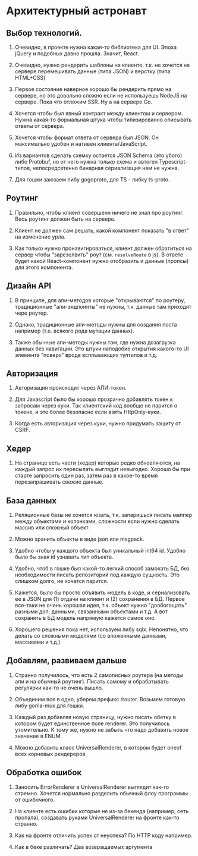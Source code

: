 # Архитектурный астронавт

## Выбор технологий.

1. Очевидно, в проекте нужна какая-то библиотека для UI. 
   Эпоха jQuery и подобных давно прошла. Значит, React.

2. Очевидно, нужно рендерить шаблоны на клиенте, т.к. не хочется на 
   сервере перемешивать данные (типа JSON) и верстку (типа HTML+CSS)
   
3. Первое состояние наверное хорошо бы рендерить прямо на сервере, но это 
   довольно сложно если не используешь NodeJS на сервере. Пока что отложим SSR.
   Ну а на сервере Go.
   
4. Хочется чтобы был явный контракт между клиентом и сервером. Нужна какая-то
   формальная штука чтобы типизированно описывать ответы от сервера. 
   
5. Хочется чтобы формат ответа от сервера был JSON. Он максимально удобен 
   и нативен клиента/JavaScript.
   
6. Из вариантов сделать схемку остается JSON Schema (это убого) либо
   Protobuf, но от него нужна только схема и автоген Typescript-типов, 
   непосредсвтенно бинарная сериализация нам не нужна.
   
7. Для гошки заюзаем либу gogoproto, для TS - либку ts-proto.

## Роутинг

1. Правильно, чтобы клиент совершенн ничего не знал про роутинг. Весь роутинг должен
   быть на сервере.
   
2. Клиент не должен сам решать, какой компонент показать "в ответ" на изменение урла.

3. Как только нужно пронавигироваться, клиент должен обратиться на сервер чтобы 
   "зарезолвить" роут (см. `resolveRoute` в js). В ответе будет какой React-компонент 
   нужно отобразить и данные (пропсы) для этого компонента.
   
## Дизайн API

1. В принципе, для апи-методов которые "открываются" по роутеру, традиционные
   "апи-эндпоинты" не нужны, т.к. данные там приходят чере роутер.

2. Однако, традиционные апи-методы нужны для создания поста например (т.е. всякого 
   рода мутации данных).

3. Также обычные апи-методы нужны там, где нужна дозагрузка данных без навигации. 
   Это штуки наподобие открытия какого-то UI элемента "поверх" вроде всплывающих тултипов и т.д.

## Авторизация

1. Авторизация происходит через АПИ-токен. 

2. Для Javascript было бы хорошо прозрачно добавлять токен к запросам
   через куки. Так клиентский код вообще не парится о токене, и это
   более безопасно если взять HttpOnly-куки.
   
3. Когда есть авторизация через куки, нужно придумать защиту от CSRF.

## Хедер

1. На странице есть части (хедер) которые редко обновляются, на каждый
   запрос их пересылать выглядит невыгодно. Хорошо бы при старте запросить
   один раз, затем раз в какое-то время перезапрашивать свежие данные.
   
## База данных

1. Реляционные базы не хочется юзать, т.к. запаришься писать маппер между
   объектами и колонками, сложности если нужно сделать массив или сложный объект.
   
2. Можно хранить объекты в виде json или msgpack. 

3. Удобно чтобы у каждого объекта был уникальный int64 id. Удобно было бы зная id 
   узнавать тип объекта.

4. Удобно, чтоб в гошке был какой-то легкий способ замокать БД,
   без необходимости писать репозиторий под каждую сущность. Это слишком долго,
   не хочется парится.

5. Кажется, было бы просто объявить модель в коде, и сериализовать ее 
   в JSON для (1) отдачи на клиент и (2) сохранения в БД. Первое все-таки
   не очень хорошая идея, т.к. объект нужно "дообогощать" разными доп. данными,
   связанными объектами и т.д. А вот сохранять в БД модель напрямую кажется
   самое оно.
   
6. Хорошего решения пока нет, используем либу sqlx. Непонятно, что делать со сложными моделями
   (со вложенными данными, массивами и т.д.)

## Добавлям, развиваем дальше

1. Странно получилось, что есть 2 самописных роутера (на методы апи и на обычный роутинг).
   Писать самому и обрабатывать регулярки как-то не очень вышло.
   
2. Объединим все в одно, уберем префикс /router. Возьмем готовую либу gorila-mux для гошки.

3. Каждый раз добавляя новую страницу, нужно писать обетку в котором будет единственное поле
   renderer. Это получилось утомительно. К тому же, нужно не забыть что надо добавить новое значение в ENUM.
   
4. Можно добавить класс UniversalRenderer, в котором будет oneof всех корневых рендереров.


## Обработка ошибок

1. Заносить ErrorRenderer в UniversalRenderer выглядит как-то стремно. Хочется нормально разделить
   обычный флоу программы от ошибочного.
   
2. На клиенте есть ошибки которые не из-за бекенда (например, сеть пропала), создавать руками
   UniversalRenderer на фронте как-то странно.
   
3. Как на фронте отличить успех от неуспеха? По HTTP коду например.

4. Как в беке различать? Два возвращаемых аргумента
